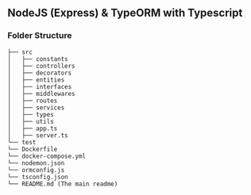 ## NodeJS (Express) & TypeORM with Typescript
### Folder Structure

```
├── src
│   ├── constants
│   ├── controllers
│   ├── decorators
│   ├── entities
│   ├── interfaces
│   ├── middlewares
│   ├── routes
│   ├── services
│   ├── types
│   ├── utils
│   ├── app.ts
│   ├── server.ts
└── test
└── Dockerfile
└── docker-compose.yml
└── nodemon.json
└── ormconfig.js
└── tsconfig.json
└── README.md (The main readme)
```
